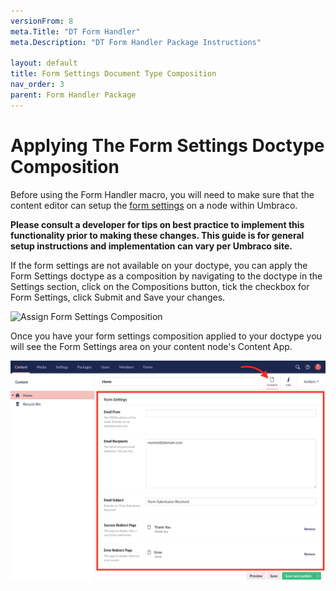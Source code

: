 ```yaml
---
versionFrom: 8
meta.Title: "DT Form Handler"
meta.Description: "DT Form Handler Package Instructions"

layout: default
title: Form Settings Document Type Composition
nav_order: 3
parent: Form Handler Package
---
```


# Applying The Form Settings Doctype Composition

Before using the Form Handler macro, you will need to make sure that the content editor can setup the [form settings](How-It-Works.md#form-settings-explained) on a node within Umbraco.

**Please consult a developer for tips on best practice to implement this functionality prior to making these changes. This guide is for general setup instructions and implementation can vary per Umbraco site.**

If the form settings are not available on your doctype, you can apply the Form Settings doctype as a composition by navigating to the doctype in the Settings section, click on the Compositions button, tick the checkbox for Form Settings, click Submit and Save your changes.

![Assign Form Settings Composition](images/form-settings-comp-assign.gif)

Once you have your form settings composition applied to your doctype you will see the Form Settings area on your content node's Content App.

![Form Settings Content Node](images/form-handler-content-node-settings.png)
